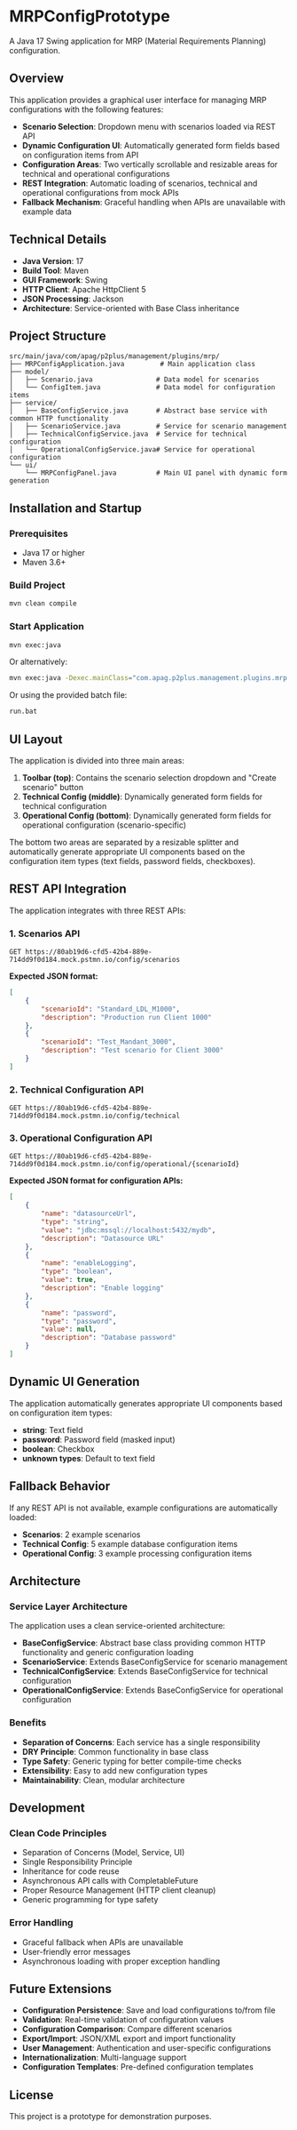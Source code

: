 # MRPConfigPrototype

A Java 17 Swing application for MRP (Material Requirements Planning) configuration.

## Overview

This application provides a graphical user interface for managing MRP configurations with the following features:

- **Scenario Selection**: Dropdown menu with scenarios loaded via REST API
- **Dynamic Configuration UI**: Automatically generated form fields based on configuration items from API
- **Configuration Areas**: Two vertically scrollable and resizable areas for technical and operational configurations
- **REST Integration**: Automatic loading of scenarios, technical and operational configurations from mock APIs
- **Fallback Mechanism**: Graceful handling when APIs are unavailable with example data

## Technical Details

- **Java Version**: 17
- **Build Tool**: Maven
- **GUI Framework**: Swing
- **HTTP Client**: Apache HttpClient 5
- **JSON Processing**: Jackson
- **Architecture**: Service-oriented with Base Class inheritance

## Project Structure

```
src/main/java/com/apag/p2plus/management/plugins/mrp/
├── MRPConfigApplication.java         # Main application class
├── model/
│   ├── Scenario.java                # Data model for scenarios
│   └── ConfigItem.java              # Data model for configuration items
├── service/
│   ├── BaseConfigService.java       # Abstract base service with common HTTP functionality
│   ├── ScenarioService.java         # Service for scenario management
│   ├── TechnicalConfigService.java  # Service for technical configuration
│   └── OperationalConfigService.java# Service for operational configuration
└── ui/
    └── MRPConfigPanel.java          # Main UI panel with dynamic form generation
```

## Installation and Startup

### Prerequisites

- Java 17 or higher
- Maven 3.6+

### Build Project

```bash
mvn clean compile
```

### Start Application

```bash
mvn exec:java
```

Or alternatively:

```bash
mvn exec:java -Dexec.mainClass="com.apag.p2plus.management.plugins.mrp.MRPConfigApplication"
```

Or using the provided batch file:
```bash
run.bat
```

## UI Layout

The application is divided into three main areas:

1. **Toolbar (top)**: Contains the scenario selection dropdown and "Create scenario" button
2. **Technical Config (middle)**: Dynamically generated form fields for technical configuration
3. **Operational Config (bottom)**: Dynamically generated form fields for operational configuration (scenario-specific)

The bottom two areas are separated by a resizable splitter and automatically generate appropriate UI components based on the configuration item types (text fields, password fields, checkboxes).

## REST API Integration

The application integrates with three REST APIs:

### 1. Scenarios API
```
GET https://80ab19d6-cfd5-42b4-889e-714dd9f0d184.mock.pstmn.io/config/scenarios
```

**Expected JSON format:**
```json
[
    {
        "scenarioId": "Standard_LDL_M1000",
        "description": "Production run Client 1000"
    },
    {
        "scenarioId": "Test_Mandant_3000", 
        "description": "Test scenario for Client 3000"
    }
]
```

### 2. Technical Configuration API
```
GET https://80ab19d6-cfd5-42b4-889e-714dd9f0d184.mock.pstmn.io/config/technical
```

### 3. Operational Configuration API
```
GET https://80ab19d6-cfd5-42b4-889e-714dd9f0d184.mock.pstmn.io/config/operational/{scenarioId}
```

**Expected JSON format for configuration APIs:**
```json
[
    {
        "name": "datasourceUrl",
        "type": "string",
        "value": "jdbc:mssql://localhost:5432/mydb",
        "description": "Datasource URL"
    },
    {
        "name": "enableLogging",
        "type": "boolean", 
        "value": true,
        "description": "Enable logging"
    },
    {
        "name": "password",
        "type": "password",
        "value": null,
        "description": "Database password"
    }
]
```

## Dynamic UI Generation

The application automatically generates appropriate UI components based on configuration item types:

- **string**: Text field
- **password**: Password field (masked input)
- **boolean**: Checkbox
- **unknown types**: Default to text field

## Fallback Behavior

If any REST API is not available, example configurations are automatically loaded:

- **Scenarios**: 2 example scenarios
- **Technical Config**: 5 example database configuration items
- **Operational Config**: 3 example processing configuration items

## Architecture

### Service Layer Architecture

The application uses a clean service-oriented architecture:

- **BaseConfigService<T>**: Abstract base class providing common HTTP functionality and generic configuration loading
- **ScenarioService**: Extends BaseConfigService for scenario management
- **TechnicalConfigService**: Extends BaseConfigService for technical configuration
- **OperationalConfigService**: Extends BaseConfigService for operational configuration

### Benefits

- **Separation of Concerns**: Each service has a single responsibility
- **DRY Principle**: Common functionality in base class
- **Type Safety**: Generic typing for better compile-time checks
- **Extensibility**: Easy to add new configuration types
- **Maintainability**: Clean, modular architecture

## Development

### Clean Code Principles

- Separation of Concerns (Model, Service, UI)
- Single Responsibility Principle
- Inheritance for code reuse
- Asynchronous API calls with CompletableFuture
- Proper Resource Management (HTTP client cleanup)
- Generic programming for type safety

### Error Handling

- Graceful fallback when APIs are unavailable
- User-friendly error messages
- Asynchronous loading with proper exception handling

## Future Extensions

- **Configuration Persistence**: Save and load configurations to/from file
- **Validation**: Real-time validation of configuration values
- **Configuration Comparison**: Compare different scenarios
- **Export/Import**: JSON/XML export and import functionality
- **User Management**: Authentication and user-specific configurations
- **Internationalization**: Multi-language support
- **Configuration Templates**: Pre-defined configuration templates

## License

This project is a prototype for demonstration purposes. 